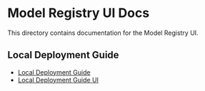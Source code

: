[Local deployment]: ./local-deployment-guide.md
[Local deployment UI]: ./local-deployment-guide-ui.md

# Model Registry UI Docs

This directory contains documentation for the Model Registry UI.

## Local Deployment Guide

* [Local Deployment Guide][Local deployment]
* [Local Deployment Guide UI][Local deployment UI]
